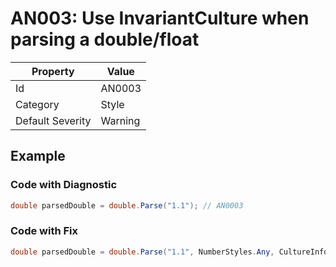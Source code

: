 # AN003: Use InvariantCulture when parsing a double/float

| Property                    | Value    |
| --------------------------- | -------- |
| Id                          | AN0003  |
| Category                    | Style    |
| Default Severity            | Warning  |

## Example

### Code with Diagnostic

```csharp
double parsedDouble = double.Parse("1.1"); // AN0003
```

### Code with Fix

```csharp
double parsedDouble = double.Parse("1.1", NumberStyles.Any, CultureInfo.InvariantCulture);
```
